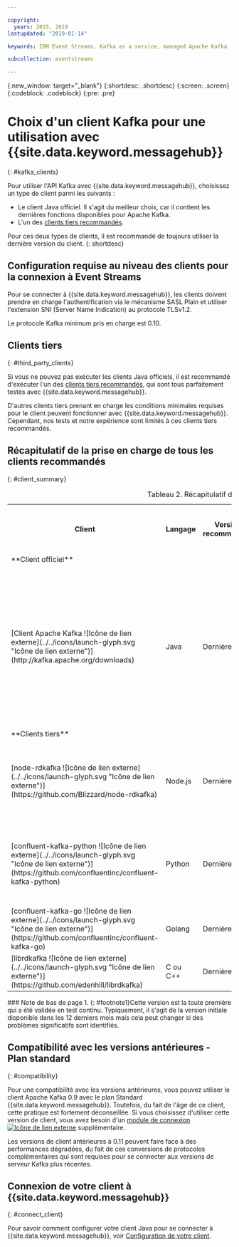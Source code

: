 ```yaml
---

copyright:
  years: 2015, 2019
lastupdated: "2019-01-14"

keywords: IBM Event Streams, Kafka as a service, managed Apache Kafka

subcollection: eventstreams

---
```


{:new_window: target="_blank"}
{:shortdesc: .shortdesc}
{:screen: .screen}
{:codeblock: .codeblock}
{:pre: .pre}

# Choix d'un client Kafka pour une utilisation avec {{site.data.keyword.messagehub}}
{: #kafka_clients}

Pour utiliser l'API Kafka avec {{site.data.keyword.messagehub}}, choisissez un type de client parmi les suivants :

* Le client Java officiel. Il s'agit du meilleur choix, car il contient les dernières fonctions disponibles pour Apache Kafka.
* L'un des [clients tiers recommandés](/docs/services/EventStreams?topic=eventstreams-kafka_clients#clients_table).

Pour ces deux types de clients, il est recommandé de toujours utiliser la dernière version du client. 
{: shortdesc}

## Configuration requise au niveau des clients pour la connexion à Event Streams

Pour se connecter à {{site.data.keyword.messagehub}}, les clients doivent prendre en charge l'authentification via le mécanisme SASL Plain et utiliser l'extension SNI (Server Name Indication) au protocole TLSv1.2.

Le protocole Kafka minimum pris en charge est 0.10.

<!--
## Support summary for the official Apache Kafka client (Java)

<table>
    <caption>Table 1. Kafka client support in Standard and Enterprise plans</caption>
      <tr>
	        <th></th>
		    <th>Standard and Enterprise Plans</th>
		    <th></th>
        </tr>
	  		<tr>
			<td>**Kafka version on cluster**</td>
			<td>Kafka 1.1</td>
		</tr>
	  		<tr>
			<td>**Supported client versions**</td>
			<td>Kafka 1.1, or later</td>
		</tr>
			<td>**Authentication requirements**</td>
			<td>Client must support authentication using the SASL Plain mechanism and use the Server Name Indication (SNI) extension to the TLSv1.2 protocol</td>
		</tr>

</table>
-->
	
## Clients tiers
{: #third_party_clients}

Si vous ne pouvez pas exécuter les clients Java officiels, il est recommandé d'exécuter l'un des [clients tiers recommandés](/docs/services/EventStreams?topic=eventstreams-kafka_clients#clients_table), qui sont tous parfaitement testés avec {{site.data.keyword.messagehub}}. 

D'autres clients tiers prenant en charge les conditions minimales requises pour le client peuvent fonctionner avec {{site.data.keyword.messagehub}}. Cependant, nos tests et notre expérience sont limités à ces clients tiers recommandés.

## Récapitulatif de la prise en charge de tous les clients recommandés
{: #client_summary}

<table id="clients_table">
    <caption>Tableau 2. Récapitulatif de la prise en charge des clients</caption>
     <tr>
		    <th id="client" scope="col">Client</th>
		    <th id="language" scope="col">Langage</th>
			<th id="version" scope="col">Version recommandée</th>
		    <th id="minimum version" scope="col">Version min. prise en charge [<sup>1</sup>](/docs/services/EventStreams?topic=eventstreams-kafka_clients#footnote1)</th>
			<th id="sample link" scope="col">Lien vers un exemple</th>
        </tr>
			<tr>
			<td colspan="3">**Client officiel**</td>
			</tr>
	  		<tr>
			<td>[Client Apache Kafka ![Icône de lien externe](../../icons/launch-glyph.svg "Icône de lien externe")](http://kafka.apache.org/downloads)</td>
			<td>Java</td>
			<td>Dernière</td>
			<td>0.10.2 <p> Pour plus d'informations sur les clients plus anciens, voir [Compatibilité avec les versions antérieures](/docs/services/EventStreams?topic=eventstreams-kafka_clients#compatibility).</p></td>
			<td>[Exemple de console Java ![Icône de lien externe](../../icons/launch-glyph.svg "Icône de lien externe")](https://github.com/ibm-messaging/event-streams-samples/tree/master/kafka-java-console-sample)<br/>
			[Exemple pour Liberty ![Icône de lien externe](../../icons/launch-glyph.svg "Icône de lien externe")](https://github.com/ibm-messaging/event-streams-samples/tree/master/kafka-java-liberty-sample)
			</td>
			</tr>
			<tr>
			<td colspan="3">**Clients tiers**</td>
			</tr>
	  		<tr>
			<td>[node-rdkafka ![Icône de lien externe](../../icons/launch-glyph.svg "Icône de lien externe")](https://github.com/Blizzard/node-rdkafka)</td>
			<td>Node.js</td>
			<td>Dernière</td>
			<td>2.2.2</td>
			<td>[Exemple pour Node.js ![Icône de lien externe](../../icons/launch-glyph.svg "Icône de lien externe")](https://github.com/ibm-messaging/event-streams-samples/tree/master/kafka-nodejs-console-sample)</td>
		</tr>
		<tr>
			<td>[confluent-kafka-python ![Icône de lien externe](../../icons/launch-glyph.svg "Icône de lien externe")](https://github.com/confluentinc/confluent-kafka-python)</td>
			<td>Python</td>
			<td>Dernière</td>
			<td>0.11.0</td>
			<td>[Exemple pour Kafka Python ![Icône de lien externe](../../icons/launch-glyph.svg "Icône de lien externe")](https://github.com/ibm-messaging/event-streams-samples/tree/master/kafka-python-console-sample)</td>
		</tr>
		<tr>
			<td>[confluent-kafka-go ![Icône de lien externe](../../icons/launch-glyph.svg "Icône de lien externe")](https://github.com/confluentinc/confluent-kafka-go)</td>
			<td>Golang</td>
			<td>Dernière</td>
			<td>0.11.0</td>
			<td></td>
		</tr>
		<tr>
			<td>[librdkafka ![Icône de lien externe](../../icons/launch-glyph.svg "Icône de lien externe")](https://github.com/edenhill/librdkafka)</td>
			<td>C ou C++</td>
			<td>Dernière</td>
			<td>0.11.0</td>
			<td></td>
		</tr>

</table>
### Note de bas de page
1. {: #footnote1}Cette version est la toute première qui a été validée en test continu. Typiquement, il s'agit de la version initiale disponible dans les 12 derniers mois mais cela peut changer si des problèmes significatifs sont identifiés.

## Compatibilité avec les versions antérieures - Plan standard
{: #compatibility}

Pour une compatibilité avec les versions antérieures, vous pouvez utiliser le client Apache Kafka 0.9 avec le plan Standard {{site.data.keyword.messagehub}}. Toutefois, du fait de l'âge de ce client, cette pratique est fortement déconseillée. Si vous choisissez d'utiliser cette version de client, vous avez besoin d'un [module de connexion ![Icône de lien externe](../../icons/launch-glyph.svg "Icône de lien externe")](https://github.com/ibm-messaging/event-streams-samples/tree/master/kafka-0.9/message-hub-login-library) supplémentaire.

Les versions de client antérieures à 0.11 peuvent faire face à des performances dégradées, du fait de ces conversions de protocoles complémentaires qui sont requises pour se connecter aux versions de serveur Kafka plus récentes.

<!--
## Unsupported clients

The following clients are not supported by {{site.data.keyword.messagehub}}:

### kafka-node
The kafka-node client does not fully support SASL authentication with the PLAIN mechanism so cannot currently be used with {{site.data.keyword.messagehub}}.


### no-kafka 
The no-kafka client does not fully support SASL authentication with the PLAIN mechanism so cannot currently be used with {{site.data.keyword.messagehub}}.

-->

## Connexion de votre client à {{site.data.keyword.messagehub}}
{: #connect_client}

Pour savoir comment configurer votre client Java pour se connecter à {{site.data.keyword.messagehub}}, voir [Configuration de votre client](/docs/services/EventStreams?topic=eventstreams-kafka_connect).












